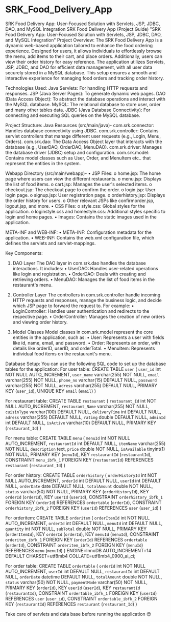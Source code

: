 # SRK_Food_Delivery_App
SRK Food Delivery App: User-Focused Solution with Servlets, JSP, JDBC, DAO, and MySQL Integration
SRK Food Delivery App (Project Guide)
"SRK Food Delivery App: User-Focused Solution with Servlets, JSP, JDBC, DAO, and MySQL Integration"
Project Overview:
The SRK Food Delivery App is a dynamic web-based application tailored to enhance the food ordering experience. Designed for users, it allows individuals to effortlessly browse the menu, add items to their cart, and place orders. Additionally, users can view their order history for easy reference. The application utilizes Servlets, JSP, JDBC, and DAO for efficient data management, with all user data securely stored in a MySQL database. This setup ensures a smooth and interactive experience for managing food orders and tracking order history.

Technologies Used:
 	Java Servlets: For handling HTTP requests and responses.
 	JSP (Java Server Pages): To generate dynamic web pages.
 	DAO (Data Access Object): To abstract the database operations and interact with the MySQL database.
 	MySQL: The relational database to store user, order and many other tables data.
 	JDBC (Java Database Connectivity): For connecting and executing SQL queries on the MySQL database.

Project Structure:
Java Resources (src/main/java)-
 	com.srk.connector: Handles database connectivity using JDBC.
 	com.srk.controller: Contains servlet controllers that manage different user requests (e.g., Login, Menu, Orders).
 	com.srk.dao: The Data Access Object layer that interacts with the database (e.g., UserDAO, OrderDAO, MenuDAO).
 	com.srk.driver: Manages the database driver (JDBC) setup and configuration.
 	com.srk.model: Contains model classes such as User, Order, and MenuItem etc.. that represent the entities in the system.

Webapp Directory (src/main/webapp)-
•	JSP Files:
o	home.jsp: The home page where users can view the different restaurants.
o	menu.jsp: Displays the list of food items.
o	cart.jsp: Manages the user's selected items.
o	checkout.jsp: The checkout page to confirm the order.
o	login.jsp: User login page.
o	signup.jsp: User registration page.
o	orderhistory.jsp: Displays the order history for users.
o	Other relevant JSPs like confirmorder.jsp, logout.jsp, and more.
•	CSS Files:
o	style.css: Global styles for the application.
o	loginstyle.css and homestyle.css: Additional styles specific to login and home pages.
•	Images: Contains the static images used in the application.

META-INF and WEB-INF:
•	META-INF: Configuration metadata for the application.
•	WEB-INF: Contains the web.xml configuration file, which defines the servlets and servlet-mappings.

Key Components:

1. DAO Layer
The DAO layer in com.srk.dao handles the database interactions. It includes:
•	UserDAO: Handles user-related operations like login and registration.
•	OrderDAO: Deals with creating and retrieving orders.
•	MenuDAO: Manages the list of food items in the restaurant's menu.

3. Controller Layer
The controllers in com.srk.controller handle incoming HTTP requests and responses, manage the business logic, and decide which JSP page to forward the request to. For example:
•	LoginController: Handles user authentication and redirects to the respective page.
•	OrderController: Manages the creation of new orders and viewing order history.

5. Model Classes
Model classes in com.srk.model represent the core entities in the application, such as:
•	User: Represents a user with fields like id, name, email, and password.
•	Order: Represents an order, with details like orderID, userID, and orderTotal.
•	MenuItem: Represents individual food items on the restaurant's menu.

Database Setup:
You can use the following SQL code to set up the database tables for the application:
For user table:
CREATE TABLE `user` (
  `user_id` int NOT NULL AUTO_INCREMENT,
  `user_name` varchar(255) NOT NULL,
  `email` varchar(255) NOT NULL,
  `phone_no` varchar(15) DEFAULT NULL,
  `password` varchar(255) NOT NULL,
  `adress` varchar(255) DEFAULT NULL,
  PRIMARY KEY (`user_id`),
  UNIQUE KEY `email` (`email`)
) 


For restaurant table:
CREATE TABLE `restaurant` (
  `restaurant_Id` int NOT NULL AUTO_INCREMENT,
  `restaurant_Name` varchar(255) NOT NULL,
  `cuisinType` varchar(100) DEFAULT NULL,
  `deliveryTime` int DEFAULT NULL,
  `adress` varchar(255) DEFAULT NULL,
  `rating` double DEFAULT NULL,
  `adminId` int DEFAULT NULL,
  `isActive` varchar(10) DEFAULT NULL,
  PRIMARY KEY (`restaurant_Id`)
) 


For menu table:
CREATE TABLE `menu` (
  `menuId` int NOT NULL AUTO_INCREMENT,
  `restaurantId` int DEFAULT NULL,
  `itemName` varchar(255) NOT NULL,
  `description` text,
  `price` double NOT NULL,
  `isAvailable` tinyint(1) NOT NULL,
  PRIMARY KEY (`menuId`),
  KEY `restaurantId` (`restaurantId`),
  CONSTRAINT `menu_ibfk_1` FOREIGN KEY (`restaurantId`) REFERENCES `restaurant` (`restaurant_Id`)
) 


For order history:
CREATE TABLE `orderhistory` (
  `orderHistoryId` int NOT NULL AUTO_INCREMENT,
  `orderId` int DEFAULT NULL,
  `userId` int DEFAULT NULL,
  `orderDate` date DEFAULT NULL,
  `totalAmount` double NOT NULL,
  `status` varchar(50) NOT NULL,
  PRIMARY KEY (`orderHistoryId`),
  KEY `orderId` (`orderId`),
  KEY `userId` (`userId`),
  CONSTRAINT `orderhistory_ibfk_1` FOREIGN KEY (`orderId`) REFERENCES `ordertable` (`orderId`),
  CONSTRAINT `orderhistory_ibfk_2` FOREIGN KEY (`userId`) REFERENCES `user` (`user_id`)
) 


For orderitem:
CREATE TABLE `orderitem` (
  `orderItemId` int NOT NULL AUTO_INCREMENT,
  `orderId` int DEFAULT NULL,
  `menuId` int DEFAULT NULL,
  `quantity` int NOT NULL,
  `subTotal` double NOT NULL,
  PRIMARY KEY (`orderItemId`),
  KEY `orderId` (`orderId`),
  KEY `menuId` (`menuId`),
  CONSTRAINT `orderitem_ibfk_1` FOREIGN KEY (`orderId`) REFERENCES `ordertable` (`orderId`),
  CONSTRAINT `orderitem_ibfk_2` FOREIGN KEY (`menuId`) REFERENCES `menu` (`menuId`)
) ENGINE=InnoDB AUTO_INCREMENT=14 DEFAULT CHARSET=utf8mb4 COLLATE=utf8mb4_0900_ai_ci;


For order table:
CREATE TABLE `ordertable` (
  `orderId` int NOT NULL AUTO_INCREMENT,
  `userId` int DEFAULT NULL,
  `restaurantId` int DEFAULT NULL,
  `orderDate` datetime DEFAULT NULL,
  `totalAmount` double NOT NULL,
  `status` varchar(50) NOT NULL,
`paymentMode` varchar(50) NOT NULL,
  PRIMARY KEY (`orderId`),
  KEY `userId` (`userId`),
  KEY `restaurantId` (`restaurantId`),
  CONSTRAINT `ordertable_ibfk_1` FOREIGN KEY (`userId`) REFERENCES `user` (`user_id`),
  CONSTRAINT `ordertable_ibfk_2` FOREIGN KEY (`restaurantId`) REFERENCES `restaurant` (`restaurant_Id`)
) 

Take care of servlets and data base before running the application 😊





